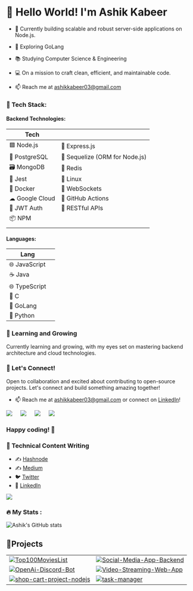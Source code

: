 # 👋 Hello World! I'm Ashik Kabeer

- 🚀 Currently building scalable and robust server-side applications on Node.js.
- 💙 Exploring GoLang
- 📚 Studying Computer Science & Engineering
- 💻 On a mission to craft clean, efficient, and maintainable code.

- 📫 Reach me at [ashikkabeer03@gmail.com](mailto:ashikkabeer03@gmail.com)

### 🔧 Tech Stack:

#### Backend Technologies:

| Tech             |   |
| ---------------- | - |
| 🟩 Node.js        | 🚀 Express.js           |
| 🐘 PostgreSQL     | 📁 Sequelize (ORM for Node.js) | 
| 🗃 MongoDB        | 🔄 Redis                |
| 🧪 Jest  | 🐧 Linux                |
| 🐳 Docker         | 🚀 WebSockets           |
| ☁ Google Cloud   | 🚀 GitHub Actions     |
| 🔐 JWT Auth       | 🚀 RESTful APIs        |
| 📦 NPM            |                |
|   |                  |

#### Languages:

| Lang             |   |
| ---------------- | - |
| 🌐 JavaScript     |
| ☕ Java           |
| 🌐 TypeScript     |
| 🚀 C              | 
| 💙 GoLang         |
| 🐍 Python         |

### 🌱 Learning and Growing

Currently learning and growing, with my eyes set on mastering backend architecture and cloud technologies.

### 🤝 Let's Connect!

Open to collaboration and excited about contributing to open-source projects. Let's connect and build something amazing together!

- 📫 Reach me at [ashikkabeer03@gmail.com](mailto:ashikkabeer03@gmail.com) or connect on [LinkedIn](https://www.linkedin.com/in/ashik-kabeer/)!

<a target="_blank" href="https://twitter.com/_ashikkabeer"><img src="https://img.shields.io/badge/Twitter-1DA1F2?style=for-the-badge&logo=twitter&logoColor=white"></img></a>
&emsp;
<a target="_blank" href="https://www.linkedin.com/in/ashik-kabeer/"><img src="https://img.shields.io/badge/LinkedIn-0077B5?style=for-the-badge&logo=linkedin&logoColor=white"></img></a>
&emsp;
<a target="_blank" href="https://linktr.ee/ashikkabeer"><img src="https://img.shields.io/badge/linktree-39E09B?style=for-the-badge&logo=linktree&logoColor=white"></img></a>
&emsp;
<a target="_blank" href="https://hashnode.com/@ashikkabeer"><img src="https://img.shields.io/badge/Hashnode-2962FF?style=for-the-badge&logo=hashnode&logoColor=white"></img></a>
&emsp;

### Happy coding! 🚀

### 📝 Technical Content Writing

- ✍️ [Hashnode](https://ashikkabeer.hashnode.dev/)
- ✍️ [Medium](https://medium.com/@ashikkabeer)
- 🐦 [Twitter](https://twitter.com/ashikkabeerr)
- 🔗 [LinkedIn](https://www.linkedin.com/in/ashik-kabeer)

![](https://media.giphy.com/media/pOZhmE42D1WrCWATLK/giphy.gif)
### :fire: My Stats :

![Ashik's GitHub stats](https://github-readme-stats.vercel.app/api?username=ashikkabeer&show_icons=true&theme=dark)

## 🔧Projects
<table>
  <tr>
    <td><a href="^1^"><img src="https://github-readme-stats.vercel.app/api/pin/?username=ashikkabeer&repo=Top100MoviesList&theme=moltack" alt="Top100MoviesList"></a></td>
    <td><a href="^2^"><img src="https://github-readme-stats.vercel.app/api/pin/?username=ashikkabeer&repo=Social-Media-App-Backend&theme=moltack" alt="Social-Media-App-Backend"></a></td>
  </tr>
  <tr>
    <td><a href="^3^"><img src="https://github-readme-stats.vercel.app/api/pin/?username=ashikkabeer&repo=OpenAi-Discord-Bot&theme=moltack" alt="OpenAi-Discord-Bot"></a></td>
    <td><a href="^4^"><img src="https://github-readme-stats.vercel.app/api/pin/?username=ashikkabeer&repo=Video-Streaming-Web-App&theme=moltack" alt="Video-Streaming-Web-App"></a></td>
  </tr>
  <tr>
    <td><a href="^5^"><img src="https://github-readme-stats.vercel.app/api/pin/?username=ashikkabeer&repo=shop-cart-project-nodejs&theme=moltack" alt="shop-cart-project-nodejs"></a></td>
    <td><a href="^6^"><img src="https://github-readme-stats.vercel.app/api/pin/?username=ashikkabeer&repo=task-manager&theme=moltack" alt="task-manager"></a></td>
  </tr>
</table>

